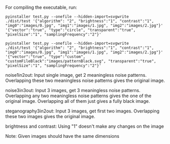For compiling the executable, run: 
```
pyinstaller test.py --onefile --hidden-import=svgwrite
./dist/test '{"algorithm": "2", "brightness":"1", "contrast":"1", "img0":"images/0.jpg", "img1":"images/1.jpg", "img2":"images/2.jpg"}' '{"vector":"true", "type":"circle", "transparent":"true", "pixelSize":"1", "samplingFrequency":"2"}'
```
```
pyinstaller test.py --onefile --hidden-import=svgwrite
./dist/test '{"algorithm": "2", "brightness":"1", "contrast":"1", "img0":"images/0.jpg", "img1":"images/1.jpg", "img2":"images/2.jpg"}' '{"vector":"true", "type":"custom", "customFileBlack":"images/patternBlack.svg", "transparent":"true", "pixelSize":"1", "samplingFrequency":"2"}'
```

noise1in2out: Input single image, get 2 meaningless noise patterns. Overlapping these two meaningless noise patterns gives the original image.

noise3in3out: Input 3 images, get 3 meaningless noise patterns. Overlapping any two meaningless noise patterns gives the one of the original image. Overlapping all of them just gives a fully black image.

steganography3in2out: Input 3 images, get first two images. Overlapping these two images gives the original image.

brightness and contrast: Using "1" doesn't make any changes on the image

Note: Given images should have the same dimensions


